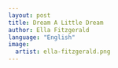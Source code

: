 ```yaml
---
layout: post
title: Dream A Little Dream
author: Ella Fitzgerald
language: "English"
image:
  artist: ella-fitzgerald.png
---
```

